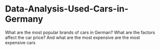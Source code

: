 # Data-Analysis-Used-Cars-in-Germany
What are the most popular brands of cars in German? What are the factors affect the car price? And what are the most expensive are the most expensive cars
